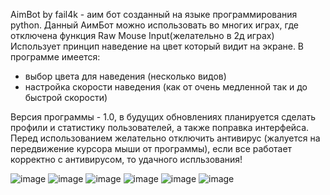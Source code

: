 AimBot by fail4k - аим бот созданный на языке программирования python.
Данный АимБот можно использовать во многих играх, где отключена функция Raw Mouse Input(желательно в 2д играх)
Использует принцип наведение на цвет который видит на экране.
В программе имеется:
- выбор цвета для наведения (несколько видов)
- настройка скорости наведения (как от очень медленной так и до быстрой скорости)

Версия программы - 1.0, в будущих обновлениях планируется сделать профили и статистику пользователей, а также поправка интерфейса.
Перед использованием желательно отключить антивирус (жалуется на передвижение курсора мыши от программы), если все работает корректно с антивирусом, то удачного испльзования!

![image](https://github.com/user-attachments/assets/b21d45e4-bbc8-4115-b5ab-8b68295ff57a)
![image](https://github.com/user-attachments/assets/b06a6e7e-e65d-448a-b2c6-b20f019ba4c9)
![image](https://github.com/user-attachments/assets/6b1fe72f-0248-49a9-ad79-c9f93fdb1484)
![image](https://github.com/user-attachments/assets/9c0908ee-b15b-437c-936c-7bf59d6c869a)
![image](https://github.com/user-attachments/assets/2428e2d3-d180-4bd4-8ac1-382ea1851e44)
![image](https://github.com/user-attachments/assets/dded6575-2758-4715-975d-f14835244892)
